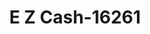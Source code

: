 ---
f_zip-code: 19701
f_state-code: DE
title: E Z Cash-16261
f_phone: 302-834-1800
f_city-only: Bear
f_address: 330 Fox Hunt Drive Bear
f_location-unique-id: '16261'
slug: e-z-cash-16261
updated-on: '2024-05-30T13:46:58.046Z'
created-on: '2024-05-30T13:36:59.803Z'
published-on: '2024-05-30T13:54:32.469Z'
f_city-state: cms/city/bear-de.md
f_company: cms/company/e-z-cash.md
f_state: cms/state/delaware.md
layout: '[payday-loan].html'
tags: payday-loan
---